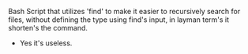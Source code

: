 Bash Script that utilizes 'find' to make it easier to recursively search for files, without defining the type using find's input, in layman term's it shorten's the command. 

- Yes it's useless.